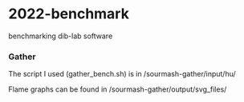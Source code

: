 # 2022-benchmark
benchmarking dib-lab software

### Gather
The script I used (gather_bench.sh) is in /sourmash-gather/input/hu/

Flame graphs can be found in /sourmash-gather/output/svg_files/
